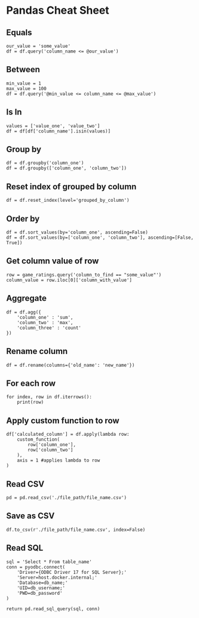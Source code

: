 # Pandas Cheat Sheet

## Equals

    our_value = 'some_value'
    df = df.query('column_name <= @our_value')

## Between

    min_value = 1
    max_value = 100
    df = df.query('@min_value <= column_name <= @max_value')

## Is In

    values = ['value_one', 'value_two']
    df = df[df['column_name'].isin(values)]

## Group by

    df = df.groupby('column_one')
    df = df.groupby(['column_one', 'column_two'])

## Reset index of grouped by column

    df = df.reset_index(level='grouped_by_column')

## Order by

    df = df.sort_values(by='column_one', ascending=False)
    df = df.sort_values(by=['column_one', 'column_two'], ascending=[False, True])

## Get column value of row

    row = game_ratings.query('column_to_find == "some_value"')
    column_value = row.iloc[0]['column_with_value']

## Aggregate

    df = df.agg({
        'column_one' : 'sum',
        'column_two' : 'max',
        'column_three' : 'count'
    })

## Rename column

    df = df.rename(columns={'old_name': 'new_name'})

## For each row

    for index, row in df.iterrows():
        print(row)

## Apply custom function to row

    df['calculated_column'] = df.apply(lambda row: 
        custom_function(
            row['column_one'], 
            row['column_two']
        ),
        axis = 1 #applies lambda to row
    )

## Read CSV

    pd = pd.read_csv('./file_path/file_name.csv')

## Save as CSV

    df.to_csv(r'./file_path/file_name.csv', index=False)

## Read SQL

    sql = 'Select * From table_name'
    conn = pyodbc.connect(
        'Driver={ODBC Driver 17 for SQL Server};'
        'Server=host.docker.internal;'
        'Database=db_name;'
        'UID=db_username;'
        'PWD=db_password'
    )

    return pd.read_sql_query(sql, conn)